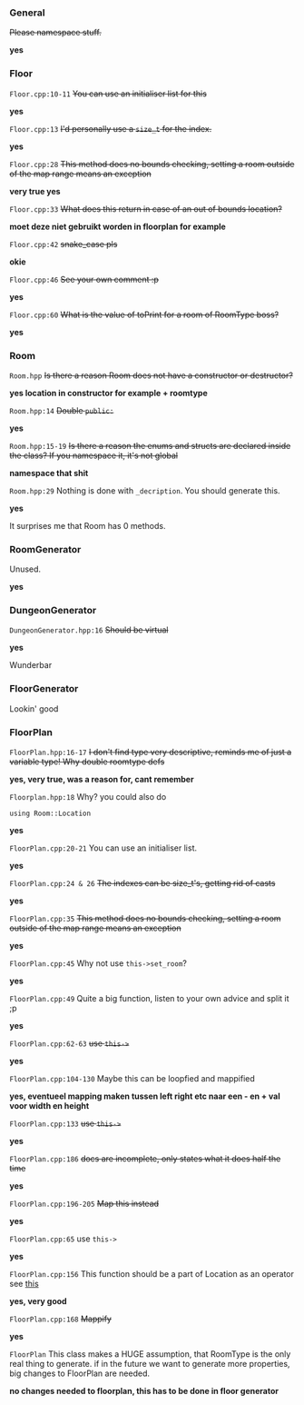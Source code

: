 ### General
~~Please namespace stuff.~~

**yes**

### Floor

`Floor.cpp:10-11`
~~You can use an initialiser list for this~~

**yes**

`Floor.cpp:13`
~~I'd personally use a `size_t` for the index.~~

**yes**

`Floor.cpp:28`
~~This method does no bounds checking, setting a room outside of the map range means an exception~~

**very true yes**

`Floor.cpp:33`
~~What does this return in case of an out of bounds location?~~

**moet deze niet gebruikt worden in floorplan for example**

`Floor.cpp:42`
~~snake_case pls~~

**okie**

`Floor.cpp:46`
~~See your own comment :p~~

**yes**

`Floor.cpp:60`
~~What is the value of toPrint for a room of RoomType boss?~~

**yes**

### Room
`Room.hpp`
~~Is there a reason Room does not have a constructor or destructor?~~

**yes location in constructor for example + roomtype**

`Room.hpp:14`
~~Double `public:`~~

**yes**

`Room.hpp:15-19`
~~Is there a reason the enums and structs are declared inside the class?
If you namespace it, it's not global~~

**namespace that shit**

`Room.hpp:29`
Nothing is done with `_decription`. You should generate this.

**yes**

It surprises me that Room has 0 methods.

### RoomGenerator
Unused.

**yes**

### DungeonGenerator
`DungeonGenerator.hpp:16`
~~Should be virtual~~

**yes**

Wunderbar

### FloorGenerator
Lookin' good

### FloorPlan
`FloorPlan.hpp:16-17`
~~I don't find type very descriptive, reminds me of just a variable type!
Why double roomtype defs~~

**yes, very true, was a reason for, cant remember**


`Floorplan.hpp:18`
Why?
you could also do
```
using Room::Location
```

**yes**

`FloorPlan.cpp:20-21`
You can use an initialiser list.

**yes**

`FloorPlan.cpp:24 & 26`
~~The indexes can be size_t's, getting rid of casts~~

**yes**

`FloorPlan.cpp:35`
~~This method does no bounds checking, setting a room outside of the map range means an exception~~

**yes**

`FloorPlan.cpp:45`
Why not use `this->set_room`?

**yes**

`FloorPlan.cpp:49`
Quite a big function, listen to your own advice and split it ;p

**yes**

`FloorPlan.cpp:62-63`
~~use `this->`~~

**yes**

`FloorPlan.cpp:104-130`
Maybe this can be loopfied and mappified

**yes, eventueel mapping maken tussen left right etc naar een - en + val voor width en height**

`FloorPlan.cpp:133`
~~use `this->`~~

**yes**

`FloorPlan.cpp:186`
~~docs are incomplete, only states what it does half the time~~

**yes**

`FloorPlan.cpp:196-205`
~~Map this instead~~

**yes**

`FloorPlan.cpp:65`
use `this->`

**yes**

`FloorPlan.cpp:156`
This function should be a part of Location as an operator
see [this](http://stackoverflow.com/questions/14047191/overloading-operators-in-typedef-structs-c)

**yes, very good**

`FloorPlan.cpp:168`
~~Mappify~~

**yes**

`FloorPlan`
This class makes a HUGE assumption, that RoomType is the only real thing to generate.
if in the future we want to generate more properties, big changes to FloorPlan are needed.

**no changes needed to floorplan, this has to be done in floor generator**
